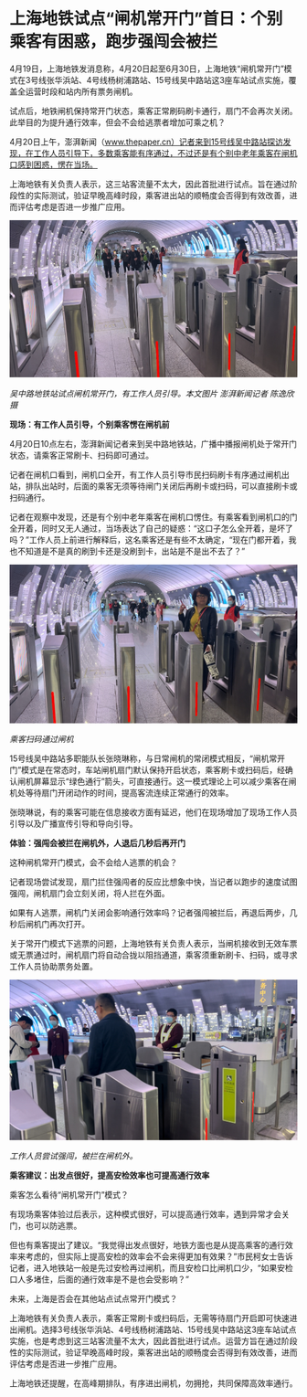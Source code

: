# 上海地铁试点“闸机常开门”首日：个别乘客有困惑，跑步强闯会被拦

4月19日，上海地铁发消息称，4月20日起至6月30日，上海地铁“闸机常开门”模式在3号线张华浜站、4号线杨树浦路站、15号线吴中路站这3座车站试点实施，覆盖全运营时段和站内所有票务闸机。

试点后，地铁闸机保持常开门状态，乘客正常刷码刷卡通行，扇门不会再次关闭。此举目的为提升通行效率，但会不会给逃票者增加可乘之机？

4月20日上午，澎湃新闻（www.thepaper.cn）记者来到15号线吴中路站探访发现，在工作人员引导下，多数乘客能有序通过，不过还是有个别中老年乘客在闸机口感到困惑，愣在当场。

上海地铁有关负责人表示，这三站客流量不太大，因此首批进行试点。旨在通过阶段性的实际测试，验证早晚高峰时段，乘客进出站的顺畅度会否得到有效改善，进而评估考虑是否进一步推广应用。

![20ccbc8387ada0bf8586327eb3b09ca7.jpg](https://raw.githubusercontent.com/qqhsx/qqnews_image/main/2024/04/20/上海地铁试点“闸机常开门”首日：个别乘客有困惑，跑步强闯会被拦/20ccbc8387ada0bf8586327eb3b09ca7.jpg)

_吴中路地铁站试点闸机常开门，有工作人员引导。本文图片 澎湃新闻记者 陈逸欣 摄_

**现场：有工作人员引导，个别乘客愣在闸机前**

4月20日10点左右，澎湃新闻记者来到吴中路地铁站，广播中播报闸机处于常开门状态，请乘客正常刷卡、扫码即可通过。

记者在闸机口看到，闸机口全开，有工作人员引导市民扫码刷卡有序通过闸机出站，排队出站时，后面的乘客无须等待闸门关闭后再刷卡或扫码，可以直接刷卡或扫码通行。

记者在观察中发现，还是有个别中老年乘客在闸机口愣住。有乘客看到闸机口的门全开着，同时又无人通过，当场表达了自己的疑惑：“这口子怎么全开着，是坏了吗？”工作人员上前进行解释后，这名乘客还是有些不太确定，“现在门都开着，我也不知道是不是真的刷到卡还是没刷到卡，出站是不是出不去了？”

![e6037e7b119a017df644837675c99eb3.jpg](https://raw.githubusercontent.com/qqhsx/qqnews_image/main/2024/04/20/上海地铁试点“闸机常开门”首日：个别乘客有困惑，跑步强闯会被拦/e6037e7b119a017df644837675c99eb3.jpg)

_乘客扫码通过闸机_

15号线吴中路站多职能队长张晓琳称，与日常闸机的常闭模式相反，“闸机常开门”模式是在常态时，车站闸机扇门默认保持开启状态，乘客刷卡或扫码后，经确认闸机屏幕显示“绿色通行”箭头，可直接通行。这一模式理论上可以减少乘客在闸机处等待扇门开闭动作的时间，提高客流连续正常通行的效率。

张晓琳说，有的乘客可能在信息接收方面有延迟，他们在现场增加了现场工作人员引导以及广播宣传引导和导向引导。

**体验：强闯会被拦在闸机外，人退后几秒后再开门**

这种闸机常开门模式，会不会给人逃票的机会？

记者现场尝试发现，扇门拦住强闯者的反应比想象中快，当记者以跑步的速度试图强闯，闸机扇门会立刻关闭，将人拦在外面。

如果有人逃票，闸机门关闭会影响通行效率吗？记者强闯被拦后，再退后两步，几秒后闸机门再次打开。

关于常开门模式下逃票的问题，上海地铁有关负责人表示，当闸机接收到无效车票或无票通过时，闸机扇门将自动合拢以阻挡通道，乘客须重新刷卡、扫码，或寻求工作人员协助票务处置。

![9d16f266b7889940a7b7a3e2cefbe1ca.jpg](https://raw.githubusercontent.com/qqhsx/qqnews_image/main/2024/04/20/上海地铁试点“闸机常开门”首日：个别乘客有困惑，跑步强闯会被拦/9d16f266b7889940a7b7a3e2cefbe1ca.jpg)

_工作人员尝试强闯，被拦在闸机外。_

**乘客建议：出发点很好，提高安检效率也可提高通行效率**

乘客怎么看待“闸机常开门”模式？

有现场乘客体验过后表示，这种模式很好，可以提高通行效率，遇到异常才会关门，也可以防逃票。

但也有乘客提出了建议。“我觉得出发点很好，地铁方面也是从提高乘客的通行效率来考虑的，但实际上提高安检的效率会不会来得更加有效果？”市民柯女士告诉记者，进入地铁站一般是先过安检再过闸机，而且安检口比闸机口少，“如果安检口人多堵住，后面的通行效率是不是也会受影响？”

未来，上海是否会在其他站点试点常开门模式？

上海地铁有关负责人表示，乘客正常刷卡或扫码后，无需等待扇门开启即可快速进出闸机。选择3号线张华浜站、4号线杨树浦路站、15号线吴中路站这3座车站试点实施，也是考虑到这三站客流量不太大，因此首批进行试点。运营方旨在通过阶段性的实际测试，验证早晚高峰时段，乘客进出站的顺畅度会否得到有效改善，进而评估考虑是否进一步推广应用。

上海地铁还提醒，在高峰期排队，有序进出闸机，勿拥抢，共同保障高效率通行。

